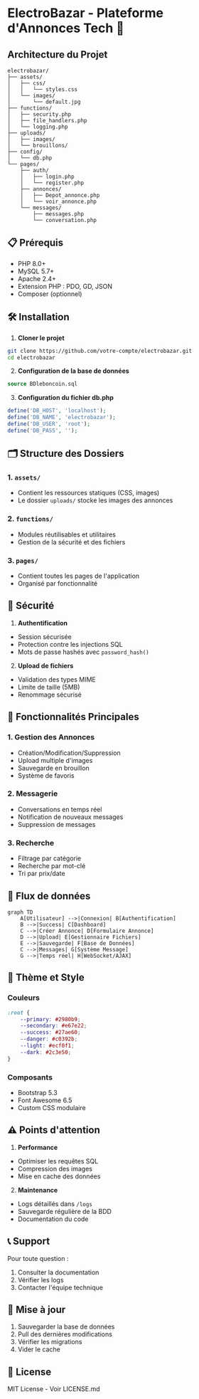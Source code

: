 # ElectroBazar - Plateforme d'Annonces Tech 🚀

## Architecture du Projet
```
electrobazar/
├── assets/
│   ├── css/
│   │   └── styles.css
│   └── images/
│       └── default.jpg
├── functions/
│   ├── security.php
│   ├── file_handlers.php
│   └── logging.php
├── uploads/
│   ├── images/
│   └── brouillons/
├── config/
│   └── db.php
└── pages/
    ├── auth/
    │   ├── login.php
    │   └── register.php
    ├── annonces/
    │   ├── Depot_annonce.php
    │   └── voir_annonce.php
    └── messages/
        ├── messages.php
        └── conversation.php
```

## 📋 Prérequis

- PHP 8.0+
- MySQL 5.7+
- Apache 2.4+
- Extension PHP : PDO, GD, JSON
- Composer (optionnel)

## 🛠️ Installation

1. **Cloner le projet**
```bash
git clone https://github.com/votre-compte/electrobazar.git
cd electrobazar
```

2. **Configuration de la base de données**
```sql
source BDleboncoin.sql
```

3. **Configuration du fichier db.php**
```php
define('DB_HOST', 'localhost');
define('DB_NAME', 'electrobazar');
define('DB_USER', 'root');
define('DB_PASS', '');
```

## 🗂️ Structure des Dossiers

### 1. `assets/`
- Contient les ressources statiques (CSS, images)
- Le dossier `uploads/` stocke les images des annonces

### 2. `functions/`
- Modules réutilisables et utilitaires
- Gestion de la sécurité et des fichiers

### 3. `pages/`
- Contient toutes les pages de l'application
- Organisé par fonctionnalité

## 🔐 Sécurité

1. **Authentification**
- Session sécurisée
- Protection contre les injections SQL
- Mots de passe hashés avec `password_hash()`

2. **Upload de fichiers**
- Validation des types MIME
- Limite de taille (5MB)
- Renommage sécurisé

## 📱 Fonctionnalités Principales

### 1. Gestion des Annonces
- Création/Modification/Suppression
- Upload multiple d'images
- Sauvegarde en brouillon
- Système de favoris

### 2. Messagerie
- Conversations en temps réel
- Notification de nouveaux messages
- Suppression de messages

### 3. Recherche
- Filtrage par catégorie
- Recherche par mot-clé
- Tri par prix/date

## 🔄 Flux de données

```mermaid
graph TD
    A[Utilisateur] -->|Connexion| B[Authentification]
    B -->|Success| C[Dashboard]
    C -->|Créer Annonce| D[Formulaire Annonce]
    D -->|Upload| E[Gestionnaire Fichiers]
    E -->|Sauvegarde| F[Base de Données]
    C -->|Messages| G[Système Message]
    G -->|Temps réel| H[WebSocket/AJAX]
```

## 🎨 Thème et Style

### Couleurs
```css
:root {
    --primary: #2980b9;
    --secondary: #e67e22;
    --success: #27ae60;
    --danger: #c0392b;
    --light: #ecf0f1;
    --dark: #2c3e50;
}
```

### Composants
- Bootstrap 5.3
- Font Awesome 6.5
- Custom CSS modulaire

## ⚠️ Points d'attention

1. **Performance**
- Optimiser les requêtes SQL
- Compression des images
- Mise en cache des données

2. **Maintenance**
- Logs détaillés dans `/logs`
- Sauvegarde régulière de la BDD
- Documentation du code

## 📞 Support

Pour toute question :
1. Consulter la documentation
2. Vérifier les logs
3. Contacter l'équipe technique

## 🔄 Mise à jour

1. Sauvegarder la base de données
2. Pull des dernières modifications
3. Vérifier les migrations
4. Vider le cache

## 📝 License

MIT License - Voir LICENSE.md
